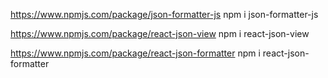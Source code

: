 https://www.npmjs.com/package/json-formatter-js
npm i json-formatter-js

https://www.npmjs.com/package/react-json-view
npm i react-json-view

https://www.npmjs.com/package/react-json-formatter
npm i react-json-formatter


